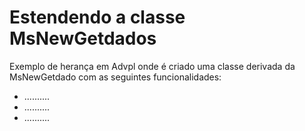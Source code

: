 # Estendendo a classe MsNewGetdados

Exemplo de herança em Advpl onde é criado uma classe derivada da MsNewGetdado com as seguintes funcionalidades:

* ..........
* ..........
* ..........
